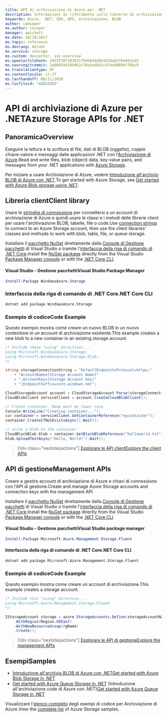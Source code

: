 ```yaml
---
title: API di archiviazione di Azure per .NET
description: Informazioni di riferimento sulle librerie di archiviazione di Azure per .NET
keywords: Azure, .NET, SDK, API, archiviazione, BLOB
author: camsoper
ms.author: casoper
manager: wpickett
ms.date: 10/19/2017
ms.topic: reference
ms.devlang: dotnet
ms.service: storage
ms.custom: devcenter, svc-overview
ms.openlocfilehash: e953f38f103631f94b844d803d20a6576e841ed3
ms.sourcegitcommit: 2a00655810b9b2c78a3edb31c974a9989bff8bc0
ms.translationtype: HT
ms.contentlocale: it-IT
ms.lasthandoff: 08/11/2018
ms.locfileid: "42623351"
---
```

# <a name="azure-storage-apis-for-net"></a><span data-ttu-id="21eef-104">API di archiviazione di Azure per .NET</span><span class="sxs-lookup"><span data-stu-id="21eef-104">Azure Storage APIs for .NET</span></span>

## <a name="overview"></a><span data-ttu-id="21eef-105">Panoramica</span><span class="sxs-lookup"><span data-stu-id="21eef-105">Overview</span></span>

<span data-ttu-id="21eef-106">Eseguire la lettura e la scrittura di file, dati di BLOB (oggetto), coppie chiave-valore e messaggi dalle applicazioni .NET con l'[Archiviazione di Azure](https://docs.microsoft.com/azure/storage/storage-introduction).</span><span class="sxs-lookup"><span data-stu-id="21eef-106">Read and write files, blob (object) data, key-value pairs, and messages from your .NET applications with [Azure Storage](https://docs.microsoft.com/azure/storage/storage-introduction).</span></span>

<span data-ttu-id="21eef-107">Per iniziare a usare Archiviazione di Azure, vedere [Introduzione all'archivio BLOB di Azure con .NET](/azure/storage/storage-dotnet-how-to-use-blobs).</span><span class="sxs-lookup"><span data-stu-id="21eef-107">To get started with Azure Storage, see [Get started with Azure Blob storage using .NET](/azure/storage/storage-dotnet-how-to-use-blobs).</span></span>

## <a name="client-library"></a><span data-ttu-id="21eef-108">Libreria client</span><span class="sxs-lookup"><span data-stu-id="21eef-108">Client library</span></span>

<span data-ttu-id="21eef-109">Usare le [stringhe di connessione](/azure/storage/storage-create-storage-account#manage-your-storage-account) per connettersi a un account di archiviazione di Azure e quindi usare le classi e i metodi delle librerie client per usare l'archiviazione BLOB, tabelle, file o code.</span><span class="sxs-lookup"><span data-stu-id="21eef-109">Use [connection strings](/azure/storage/storage-create-storage-account#manage-your-storage-account) to connect to an Azure Storage account, then use the client libraries' classes and methods to work with blob, table, file, or queue storage.</span></span>

<span data-ttu-id="21eef-110">Installare il [pacchetto NuGet](https://www.nuget.org/packages/WindowsAzure.Storage) direttamente dalla [Console di Gestione pacchetti][PackageManager] di Visual Studio o tramite l'[interfaccia della riga di comando di .NET Core][DotNetCLI].</span><span class="sxs-lookup"><span data-stu-id="21eef-110">Install the [NuGet package](https://www.nuget.org/packages/WindowsAzure.Storage) directly from the Visual Studio [Package Manager console][PackageManager] or with the [.NET Core CLI][DotNetCLI].</span></span>

#### <a name="visual-studio-package-manager"></a><span data-ttu-id="21eef-111">Visual Studio - Gestione pacchetti</span><span class="sxs-lookup"><span data-stu-id="21eef-111">Visual Studio Package Manager</span></span>

```powershell
Install-Package WindowsAzure.Storage
```

### <a name="net-core-cli"></a><span data-ttu-id="21eef-112">Interfaccia della riga di comando di .NET Core</span><span class="sxs-lookup"><span data-stu-id="21eef-112">.NET Core CLI</span></span>

```bash
dotnet add package WindowsAzure.Storage
```

### <a name="code-example"></a><span data-ttu-id="21eef-113">Esempio di codice</span><span class="sxs-lookup"><span data-stu-id="21eef-113">Code Example</span></span>

<span data-ttu-id="21eef-114">Questo esempio mostra come creare un nuovo BLOB in un nuovo contenitore in un account di archiviazione esistente.</span><span class="sxs-lookup"><span data-stu-id="21eef-114">This example creates a new blob to a new container in an existing storage account.</span></span>

```csharp
/* Include these "using" directives...
using Microsoft.WindowsAzure.Storage;
using Microsoft.WindowsAzure.Storage.Blob;
*/

string storageConnectionString = "DefaultEndpointsProtocol=https;"
    + "AccountName=[Storage Account Name]"
    + ";AccountKey=[Storage Account Key]"
    + ";EndpointSuffix=core.windows.net";

CloudStorageAccount account = CloudStorageAccount.Parse(storageConnectionString);
CloudBlobClient serviceClient = account.CreateCloudBlobClient();

// Create container. Name must be lower case.
Console.WriteLine("Creating container...");
var container = serviceClient.GetContainerReference("mycontainer");
container.CreateIfNotExistsAsync().Wait();

// write a blob to the container
CloudBlockBlob blob = container.GetBlockBlobReference("helloworld.txt");
blob.UploadTextAsync("Hello, World!").Wait();
```

> [!div class="nextstepactions"]
> [<span data-ttu-id="21eef-115">Esplorare le API client</span><span class="sxs-lookup"><span data-stu-id="21eef-115">Explore the client APIs</span></span>](/dotnet/api/overview/azure/storage/client)

## <a name="management-apis"></a><span data-ttu-id="21eef-116">API di gestione</span><span class="sxs-lookup"><span data-stu-id="21eef-116">Management APIs</span></span>

<span data-ttu-id="21eef-117">Creare e gestire account di archiviazione di Azure e chiavi di connessione con l'API di gestione.</span><span class="sxs-lookup"><span data-stu-id="21eef-117">Create and manage Azure Storage accounts and connection keys with the management API.</span></span>

<span data-ttu-id="21eef-118">Installare il [pacchetto NuGet](https://www.nuget.org/packages/Microsoft.Azure.Management.Storage.Fluent) direttamente dalla [Console di Gestione pacchetti][PackageManager] di Visual Studio o tramite l'[interfaccia della riga di comando di .NET Core][DotNetCLI].</span><span class="sxs-lookup"><span data-stu-id="21eef-118">Install the [NuGet package](https://www.nuget.org/packages/Microsoft.Azure.Management.Storage.Fluent) directly from the Visual Studio [Package Manager console][PackageManager] or with the [.NET Core CLI][DotNetCLI].</span></span>

#### <a name="visual-studio-package-manager"></a><span data-ttu-id="21eef-119">Visual Studio - Gestione pacchetti</span><span class="sxs-lookup"><span data-stu-id="21eef-119">Visual Studio package manager</span></span>

```powershell
Install-Package Microsoft.Azure.Management.Storage.Fluent
```

#### <a name="net-core-cli"></a><span data-ttu-id="21eef-120">Interfaccia della riga di comando di .NET Core</span><span class="sxs-lookup"><span data-stu-id="21eef-120">.NET Core CLI</span></span>

````bash
dotnet add package Microsoft.Azure.Management.Storage.Fluent
````

### <a name="code-example"></a><span data-ttu-id="21eef-121">Esempio di codice</span><span class="sxs-lookup"><span data-stu-id="21eef-121">Code Example</span></span>

<span data-ttu-id="21eef-122">Questo esempio mostra come creare un account di archiviazione.</span><span class="sxs-lookup"><span data-stu-id="21eef-122">This example creates a storage account.</span></span>

```csharp
/* Include this "using" directive...
using Microsoft.Azure.Management.Storage.Fluent
*/

IStorageAccount storage = azure.StorageAccounts.Define(storageAccountName)
    .WithRegion(Region.USEast)
    .WithNewResourceGroup(rgName)
    .Create();
```

> [!div class="nextstepactions"]
> [<span data-ttu-id="21eef-123">Esplorare le API di gestione</span><span class="sxs-lookup"><span data-stu-id="21eef-123">Explore the management APIs</span></span>](/dotnet/api/overview/azure/storage/management)

## <a name="samples"></a><span data-ttu-id="21eef-124">Esempi</span><span class="sxs-lookup"><span data-stu-id="21eef-124">Samples</span></span>

* [<span data-ttu-id="21eef-125">Introduzione all'archivio BLOB di Azure con .NET</span><span class="sxs-lookup"><span data-stu-id="21eef-125">Get started with Azure Blob Storage in .NET</span></span>](https://azure.microsoft.com/resources/samples/storage-blob-dotnet-getting-started/) 
* <span data-ttu-id="21eef-126">[Get started with Azure Queue Storage in .NET](https://azure.microsoft.com/resources/samples/storage-queue-dotnet-getting-started/) (Introduzione all'archiviazione code di Azure con .NET)</span><span class="sxs-lookup"><span data-stu-id="21eef-126">[Get started with Azure Queue Storage in .NET](https://azure.microsoft.com/resources/samples/storage-queue-dotnet-getting-started/)</span></span>

<span data-ttu-id="21eef-127">Visualizzare l'[elenco completo](https://azure.microsoft.com/resources/samples/?platform=dotnet&term=storage) degli esempi di codice per Archiviazione di Azure.</span><span class="sxs-lookup"><span data-stu-id="21eef-127">View the [complete list](https://azure.microsoft.com/resources/samples/?platform=dotnet&term=storage) of Azure Storage samples.</span></span>

[PackageManager]: https://docs.microsoft.com/nuget/tools/package-manager-console
[DotNetCLI]: https://docs.microsoft.com/dotnet/core/tools/dotnet-add-package